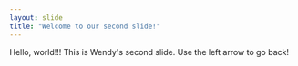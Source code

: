 ```yaml
---
layout: slide
title: "Welcome to our second slide!"
---
```

Hello, world!!!
This is Wendy's second slide.
Use the left arrow to go back!
